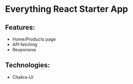 # Everything React Starter App

## Features:

- Home/Products page
- API fetching
- Responsive

## Technologies:

- Chakra-UI
